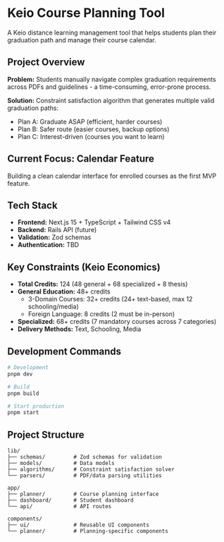 # Keio Course Planning Tool

A Keio distance learning management tool that helps students plan their graduation path and manage their course calendar.

## Project Overview

**Problem:** Students manually navigate complex graduation requirements across PDFs and guidelines - a time-consuming, error-prone process.

**Solution:** Constraint satisfaction algorithm that generates multiple valid graduation paths:
- Plan A: Graduate ASAP (efficient, harder courses)
- Plan B: Safer route (easier courses, backup options)
- Plan C: Interest-driven (courses you want to learn)

## Current Focus: Calendar Feature

Building a clean calendar interface for enrolled courses as the first MVP feature.

## Tech Stack

- **Frontend:** Next.js 15 + TypeScript + Tailwind CSS v4
- **Backend:** Rails API (future)
- **Validation:** Zod schemas
- **Authentication:** TBD

## Key Constraints (Keio Economics)

- **Total Credits:** 124 (48 general + 68 specialized + 8 thesis)
- **General Education:** 48+ credits
  - 3-Domain Courses: 32+ credits (24+ text-based, max 12 schooling/media)
  - Foreign Language: 8 credits (2 must be in-person)
- **Specialized:** 68+ credits (7 mandatory courses across 7 categories)
- **Delivery Methods:** Text, Schooling, Media

## Development Commands

```bash
# Development
pnpm dev

# Build
pnpm build

# Start production
pnpm start
```

## Project Structure

```
lib/
├── schemas/         # Zod schemas for validation
├── models/          # Data models
├── algorithms/      # Constraint satisfaction solver
└── parsers/         # PDF/data parsing utilities

app/
├── planner/         # Course planning interface
├── dashboard/       # Student dashboard
└── api/             # API routes

components/
├── ui/              # Reusable UI components
└── planner/         # Planning-specific components
```